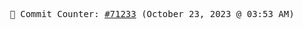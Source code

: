 <p align="center">
    <samp>
        📮 Commit Counter: <a href="https://github.com/Javascript-void0/Javascript-void0/commits/main">#71233</a> (October 23, 2023 @ 03:53 AM)
    </samp>
</p>